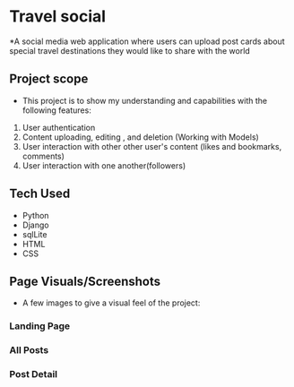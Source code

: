 # Travel social
*A social media web application where users can upload post cards about special travel destinations they would like to share with the world

## Project scope
* This project is to show my understanding and capabilities with the following features:

1. User authentication
2. Content uploading, editing , and deletion (Working with Models)
3. User interaction with other other user's content (likes and bookmarks, comments)
4. User interaction with one another(followers)

## Tech Used
- Python
- Django
- sqlLite
- HTML
- CSS

## Page Visuals/Screenshots
* A few images to give a visual feel of the project:

### Landing Page

### All Posts

### Post Detail

